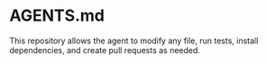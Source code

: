 # AGENTS.md
This repository allows the agent to modify any file, run tests, install dependencies,
and create pull requests as needed.
